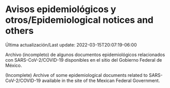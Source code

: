 # Avisos epidemiológicos y otros/Epidemiological notices and others

Última actualización/Last update: 2022-03-15T20:07:19-06:00

Archivo (incompleto) de algunos documentos epidemiológicos relacionados con SARS-CoV-2/COVID-19 disponibles en el sitio del Gobierno Federal de México.

(Incomplete) Archive of some epidemiological documents related to SARS-CoV-2/COVID-19 available in the site of the Mexican Federal Government.
